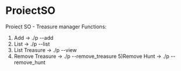 # ProiectSO
Proiect SO - Treasure manager
Functions:
1) Add -> ./p --add <HuntID>
2) List -> ./p --list <HuntID>
3) List Treasure -> ./p --view <HuntID> <TreasureID>
4) Remove Treasure -> ./p --remove_treasure <HuntID> <TreasureID>
5)Remove Hunt -> ./p --remove_hunt <HuntID>

